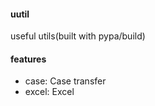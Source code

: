 #### uutil
useful utils(built with pypa/build)


#### features
- case: Case transfer
- excel: Excel
